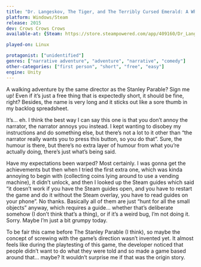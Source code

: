 ```yaml
---
title: "Dr. Langeskov, The Tiger, and The Terribly Cursed Emerald: A Whirlwind Heist"
platform: Windows/Steam
release: 2015
dev: Crows Crows Crows
available-at: {Steam: https://store.steampowered.com/app/409160/Dr_Langeskov_The_Tiger_and_The_Terribly_Cursed_Emerald_A_Whirlwind_Heist/}

played-on: Linux

protagonist: ["unidentified"]
genres: ["narrative adventure", "adventure", "narrative", "comedy"]
other-categories: ["first person", "short", "free", "easy"]
engine: Unity
---
```


A walking adventure by the same director as the Stanley Parable? Sign me up! Even if it’s just a free thing that is expectedly short, it should be fine, right? Besides, the name is very long and it sticks out like a sore thumb in my backlog spreadsheet.

It’s… eh. I think the best way I can say this one is that you don’t annoy the narrator, the narrator annoys you instead. I kept wanting to disobey my instructions and do something else, but there’s not a lot to it other than “the narrator really wants you to press this button, so you do that”. Sure, the humour is there, but there’s no extra layer of humour from what you’re actually doing, there’s just what’s being said.

Have my expectations been warped? Most certainly. I was gonna get the achievements but then when I tried the first extra one, which was kinda annoying to begin with (collecting coins lying around to use a vending machine), it didn’t unlock, and then I looked up the Steam guides which said “it doesn’t work if you have the Steam guides open, and you have to restart the game and do it without the Steam overlay, you have to read guides on your phone”. No thanks. Basically all of them are just “hunt for all the small objects” anyway, which requires a guide… whether that’s deliberate somehow (I don’t think that’s a thing), or if it’s a weird bug, I’m not doing it. Sorry. Maybe I’m just a bit grumpy today.

To be fair this came before The Stanley Parable (I think), so maybe the concept of screwing with the game’s direction wasn’t invented yet. It almost feels like during the playtesting of this game, the developer noticed that people didn’t want to do what they were told and so made a game based around that… maybe? It wouldn’t surprise me if that was the origin story.
